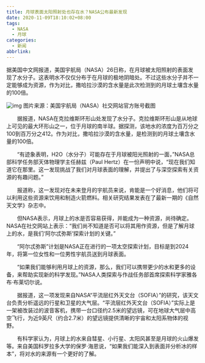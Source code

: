 ```yaml
---
title: 月球表面太阳照射处也存在水？NASA公布最新发现
date: 2020-11-09T18:10:02+08:00
tags:
  - NASA
  - 月球
categories:
  - 新闻
abbrlink:
---
```


据美国中文网报道，美国宇航局（NASA）26日称，在月球被太阳照射的表面发现了水分子。这表明水不仅仅分布于在月球的极地阴暗处。不过这些水分子并不一定能够成为资源，作为对比，撒哈拉沙漠的含水量是此次检测到的月球土壤含水量的100倍。

![img](https://cdn.jsdelivr.net/gh/yakeing/Documentation@main/Hexo/images/ac89-kcaeqzx3385500.jpg)
图片来源：美国宇航局（NASA）社交网站官方账号截图

　　据报道，NASA在克拉维斯环形山处发现了水分子。克拉维斯环形山是从地球上可见的最大环形山之一，位于月球的南半球。据探测，该地水的浓度为百万分之100到百万分之412。作为对比，撒哈拉沙漠的含水量，是检测到的月球土壤含水量的100倍。

　　“有迹象表明，H2O（水分子）可能存在于月球被阳光照射的一面，”NASA总部科学任务部天体物理学主任赫兹（Paul Hertz）在一份声明中说，“现在我们知道它在那里。这一发现挑战了我们对月球表面的理解，并提出了与深空探索有关资源的有趣问题。”

　　报道称，这一发现对在未来登月的宇航员来说，肯能是一个好消息，他们将可以利用这些资源来饮用和制造火箭燃料。相关研究结果发表在了最新一期的《自然天文学》杂志中。

　　但NASA表示，月球上的水是否容易获得，并能成为一种资源，尚待确定。NASA在社交网站上表示：“我们尚不知道是否可以将其用作资源，但是了解月球上的水，是我们‘阿尔忒弥斯’探索计划的关键。”

　　“阿尔忒弥斯”计划是NASA正在进行的一项太空探索计划，目标是到2024年，将第一位女性和一位男性宇航员送到月球表面。

　　“如果我们能够利用月球上的资源，那么，我们可以携带更少的水和更多的设备，来帮助实现新的科学发现。”NASA人类探索与作战任务部首席探索科学家雅各布·布莱切尔说。

　　据报道，这一项发现来自NASA“平流层红外天文台（SOFIA）”的研究，该天文台负责分析遥远的行星和卫星的大气层。“平流层红外天文台（SOFIA）”实际上是一架被改装过的波音客机，携带一台口径约2.5米的望远镜，可在地球大气层中高空飞行，为近9英尺（约合2.7米）的望远镜提供清晰的宇宙和太阳系物体的视野。

　　有科学家认为，月球上的水来自彗星、小行星、太阳风甚至是月球的火山爆发等。来自美国科罗拉多大学的保罗·海恩说，“如果我们能深入到表面并分析冰的样本”，将对水的来源有一个更好的了解。